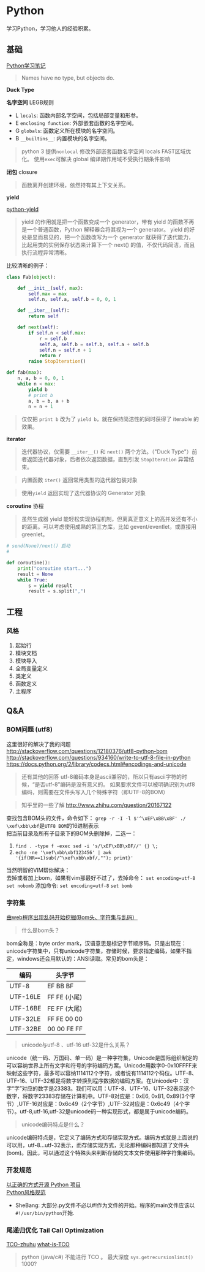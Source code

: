 Python
==============

学习Python，学习他人的经验积累。

## 基础

[Python学习笔记](https://github.com/qyuhen/book)  

> Names have no type, but objects do.

**Duck Type**

**名字空间** LEGB规则

* L `locals`: 函数内部名字空间，包括局部变量和形参。
* E `enclosing function`: 外部嵌套函数的名字空间。
* G `globals`: 函数定义所在模块的名字空间。
* B `__builtins__`: 内置模块的名字空间。

> python 3 提供`nonlocal` 修改外部嵌套函数名字空间
> locals FAST区域优化。 使用`exec`可解决
> global 编译期作用域不受执行期条件影响

**闭包** closure

> 函数离开创建环境，依然持有其上下文关系。

**yield**

[python-yield](http://www.ibm.com/developerworks/cn/opensource/os-cn-python-yield/)

> yield 的作用就是把一个函数变成一个 generator，带有 yield 的函数不再是一个普通函数，Python 解释器会将其视为一个 generator。
> yield 的好处是显而易见的，把一个函数改写为一个 generator 就获得了迭代能力，比起用类的实例保存状态来计算下一个 next() 的值，不仅代码简洁，而且执行流程异常清晰。

比较清晰的例子：

```python
class Fab(object):

    def __init__(self, max):
        self.max = max
        self.n, self.a, self.b = 0, 0, 1

    def __iter__(self):
        return self

    def next(self):
        if self.n < self.max:
            r = self.b
            self.a, self.b = self.b, self.a + self.b
            self.n = self.n + 1
            return r
        raise StopIteration()
```

```python
def fab(max):
    n, a, b = 0, 0, 1
    while n < max:
        yield b
        # print b
        a, b = b, a + b
        n = n + 1
```
> 仅仅把 `print b` 改为了 `yield b`，就在保持简洁性的同时获得了 iterable 的效果。

**iterator**

> 迭代器协议，仅需要 `__iter__()` 和 `next()` 两个方法。（"Duck Type"）前者返回迭代器对象，后者依次返回数据，直到引发 `StopIteration` 异常结束。

> 内置函数 `iter()` 返回常用类型的迭代器包装对象

> 使用`yield` 返回实现了迭代器协议的 Generator 对象

**coroutine** 协程

> 虽然生成器 yield 能轻松实现协程机制，但离真正意义上的高并发还有不小的距离。可以考虑使用成熟的第三方库，比如 gevent/eventlet，或直接用 greenlet。

```python
# send(None)/next() 启动
#

def coroutine():
    print("coroutine start...")
    result = None
    while True:
        s = yield result
        result = s.split(",")
```

## 工程

### 风格

1. 起始行
2. 模块文档
3. 模块导入
4. 全局变量定义
5. 类定义
6. 函数定义
7. 主程序

## Q&A

### BOM问题 (utf8)

这里很好的解决了我的问题  
http://stackoverflow.com/questions/12180376/utf8-python-bom  
http://stackoverflow.com/questions/934160/write-to-utf-8-file-in-python  
https://docs.python.org/2/library/codecs.html#encodings-and-unicode  

> 还有其他的回答
> utf-8编码本身是ascii兼容的，所以只有ascii字符的时候，“是否utf-8”编码是没有意义的。
> 如果要求文件可以被明确识别为utf8编码，则需要在文件头写入几个特殊字符（即UTF-8的BOM）

> 知乎里的一些了解 http://www.zhihu.com/question/20167122

查找包含BOM头的文件，命令如下： `grep -r -I -l $'^\xEF\xBB\xBF' ./`  `\xef\xbb\xbf`是`UTF8 BOM`的16进制表示  
把当前目录及所有子目录下的BOM头删除掉，二选一：
1. `find . -type f -exec sed -i 's/\xEF\xBB\xBF//' {} \;`
2. `echo -ne '\xef\xbb\xbf123456' | awk '{if(NR==1)sub(/^\xef\xbb\xbf/,""); print}'`

当然明智的VIM帮你解决：  
去掉或者加上bom，如果有vim那最好不过了，去掉命令：
`set encoding=utf-8` `set nobomb`
添加命令:
`set encoding=utf-8` `set bomb`

### 字符集

[由web程序出现乱码开始挖掘(Bom头、字符集与乱码）](http://www.cnblogs.com/chengmo/archive/2010/10/30/1864004.html)

> 什么是bom头？

bom全称是：byte order mark，汉语意思是标记字节顺序码。只是出现在：unicode字符集中，只有unicode字符集，存储时候，要求指定编码，如果不指定，windows还会用默认的：ANSI读取。常见的bom头是：

编码  |  头字节
----- | -----
UTF-8 | EF BB BF
UTF-16LE | FF FE (小尾)
UTF-16BE | FE FF (大尾)
UTF-32LE | FF FE 00 00
UTF-32BE | 00 00 FE FF

> unicode与utf-8 、utf-16 utf-32是什么关系？

unicode（统一码、万国码、单一码）是一种字符集，Unicode是国际组织制定的可以容纳世界上所有文字和符号的字符编码方案。Unicode用数字0-0x10FFFF来映射这些字符，最多可以容纳1114112个字符，或者说有1114112个码位。UTF-8、UTF-16、UTF-32都是将数字转换到程序数据的编码方案。在Unicode中：汉字“字”对应的数字是23383。我们可以用：UTF-8、UTF-16、UTF-32表示这个数字，将数字23383存储在计算机中。UTF-8对应是：0xE6, 0xB1, 0x89(3个字节）,UTF-16对应是：0x6c49（2个字节）,UTF-32对应是：0x6c49（4个字节）。utf-8,utf-16,utf-32是unicode码一种实现形式，都是属于unicode编码。

> unicode编码特点是什么？

unicode编码特点是，它定义了编码方式和存储实现方式。编码方式就是上面说的可以用，utf-8…utf-32表示，而存储实现方式，无论那种编码都知道了文件头(bom)。因此，可以通过这个特殊头来判断存储的文本文件使用那种字符集编码。

### 开发规范

[以正确的方式开源 Python 项目](http://www.oschina.net/translate/open-sourcing-a-python-project-the-right-way)  
[Python风格规范](http://zh-google-styleguide.readthedocs.org/en/latest/google-python-styleguide/python_style_rules/)  


* SheBang: 大部分.py文件不必以#!作为文件的开始。程序的main文件应该以`#!/usr/bin/python`开始.

### 尾递归优化 Tail Call Optimization

[TCO-zhuhu](http://www.zhihu.com/question/20761771/answer/19996299)
[what-is-TCO](https://stackoverflow.com/questions/310974/what-is-tail-call-optimization)

> python (java/c#) 不能进行 TCO 。 最大深度 `sys.getrecursionlimit()` 1000?
